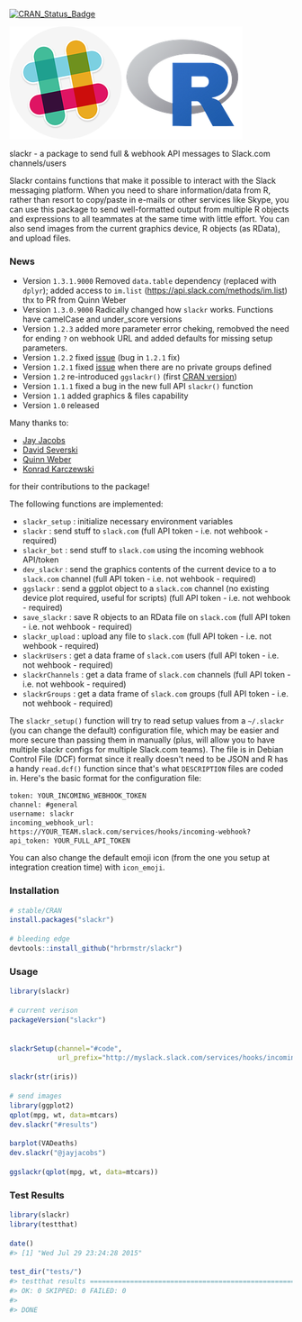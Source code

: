 <!-- README.md is generated from README.Rmd. Please edit that file -->
[![CRAN\_Status\_Badge](http://www.r-pkg.org/badges/version/slackr)](http://cran.r-project.org/web/packages/slackr)

![](slackr.png)

slackr - a package to send full & webhook API messages to Slack.com channels/users

Slackr contains functions that make it possible to interact with the Slack messaging platform. When you need to share information/data from R, rather than resort to copy/paste in e-mails or other services like Skype, you can use this package to send well-formatted output from multiple R objects and expressions to all teammates at the same time with little effort. You can also send images from the current graphics device, R objects (as RData), and upload files.

### News

-   Version `1.3.1.9000` Removed `data.table` dependency (replaced with `dplyr`); added access to `im.list` (<https://api.slack.com/methods/im.list>) thx to PR from Quinn Weber
-   Version `1.3.0.9000` Radically changed how `slackr` works. Functions have camelCase and under\_score versions
-   Version `1.2.3` added more parameter error cheking, remobved the need for ending `?` on webhook URL and added defaults for missing setup parameters.
-   Version `1.2.2` fixed [issue](https://github.com/hrbrmstr/slackr/issues/4) (bug in `1.2.1` fix)
-   Version `1.2.1` fixed [issue](https://github.com/hrbrmstr/slackr/issues/3) when there are no private groups defined
-   Version `1.2` re-introduced `ggslackr()` (first [CRAN version](http://cran.at.r-project.org/web/packages/slackr/index.html))
-   Version `1.1.1` fixed a bug in the new full API `slackr()` function
-   Version `1.1` added graphics & files capability
-   Version `1.0` released

Many thanks to:

-   [Jay Jacobs](https://github.com/jayjacobs)
-   [David Severski](https://github.com/davidski)
-   [Quinn Weber](https://github.com/qsweber)
-   [Konrad Karczewski](https://github.com/konradjk)

for their contributions to the package!

The following functions are implemented:

-   `slackr_setup` : initialize necessary environment variables
-   `slackr` : send stuff to `slack.com` (full API token - i.e. not wehbook - required)
-   `slackr_bot` : send stuff to `slack.com` using the incoming webhook API/token
-   `dev_slackr` : send the graphics contents of the current device to a to `slack.com` channel (full API token - i.e. not wehbook - required)
-   `ggslackr` : send a ggplot object to a `slack.com` channel (no existing device plot required, useful for scripts) (full API token - i.e. not wehbook - required)
-   `save_slackr` : save R objects to an RData file on `slack.com` (full API token - i.e. not wehbook - required)
-   `slackr_upload` : upload any file to `slack.com` (full API token - i.e. not wehbook - required)
-   `slackrUsers` : get a data frame of `slack.com` users (full API token - i.e. not wehbook - required)
-   `slackrChannels` : get a data frame of `slack.com` channels (full API token - i.e. not wehbook - required)
-   `slackrGroups` : get a data frame of `slack.com` groups (full API token - i.e. not wehbook - required)

The `slackr_setup()` function will try to read setup values from a `~/.slackr` (you can change the default) configuration file, which may be easier and more secure than passing them in manually (plus, will allow you to have multiple slackr configs for multiple Slack.com teams). The file is in Debian Control File (DCF) format since it really doesn't need to be JSON and R has a handy `read.dcf()` function since that's what `DESCRIPTION` files are coded in. Here's the basic format for the configuration file:

    token: YOUR_INCOMING_WEBHOOK_TOKEN
    channel: #general
    username: slackr
    incoming_webhook_url: https://YOUR_TEAM.slack.com/services/hooks/incoming-webhook?
    api_token: YOUR_FULL_API_TOKEN

You can also change the default emoji icon (from the one you setup at integration creation time) with `icon_emoji`.

### Installation

``` r
# stable/CRAN
install.packages("slackr")

# bleeding edge
devtools::install_github("hrbrmstr/slackr")
```

### Usage

``` r
library(slackr)

# current verison
packageVersion("slackr")


slackrSetup(channel="#code", 
            url_prefix="http://myslack.slack.com/services/hooks/incoming-webhook?")

slackr(str(iris))

# send images
library(ggplot2)
qplot(mpg, wt, data=mtcars)
dev.slackr("#results")

barplot(VADeaths)
dev.slackr("@jayjacobs")

ggslackr(qplot(mpg, wt, data=mtcars))
```

### Test Results

``` r
library(slackr)
library(testthat)

date()
#> [1] "Wed Jul 29 23:24:28 2015"

test_dir("tests/")
#> testthat results ========================================================================================================
#> OK: 0 SKIPPED: 0 FAILED: 0
#> 
#> DONE
```
